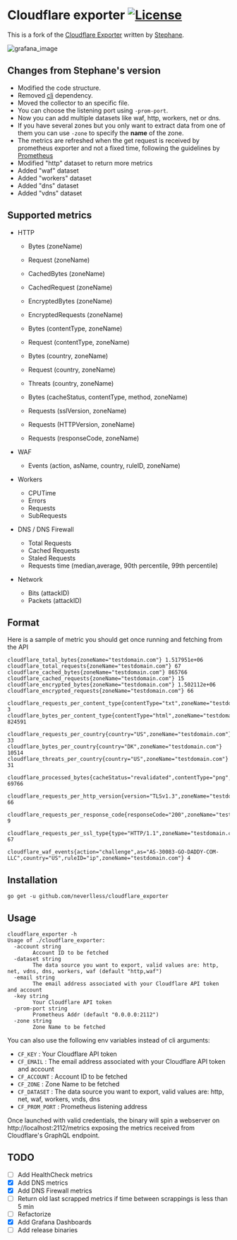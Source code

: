 # Cloudflare exporter [![License](https://img.shields.io/github/license/neverlless/cloudflare_exporter)](https://www.gnu.org/licenses/gpl-3.0.html) 

This is a fork of the [Cloudflare Exporter](https://gitlab.com/stephane5/cloudflare_exporter) written by [Stephane](https://gitlab.com/stephane5).

![grafana_image](https://github.com/neverlless/cloudflare_exporter/raw/main/grafana_dashboards/dashboard_image.jpeg)

## Changes from Stephane's version

 - Modified the code structure.
 - Removed [cli](https://github.com/urfave/cli) dependency.
 - Moved the collector to an specific file.
 - You can choose the listening port using `-prom-port`.
 - Now you can add multiple datasets like waf, http, workers, net or dns.
 - If you have several zones but you only want to extract data from one of them you can use `-zone` to specify the **name** of the zone.
 - The metrics are refreshed when the get request is received by prometheus exporter and not a fixed time, following the guidelines by [Prometheus](https://prometheus.io/docs/instrumenting/writing_exporters/#deployment)
 - Modified "http" dataset to return more metrics
 - Added "waf" dataset
 - Added "workers" dataset
 - Added "dns" dataset
 - Added "vdns" dataset

## Supported metrics

- HTTP
   - Bytes (zoneName)
   - Request (zoneName)
   - CachedBytes (zoneName)
   - CachedRequest (zoneName)
   - EncryptedBytes (zoneName)
   - EncryptedRequests (zoneName)

   - Bytes (contentType, zoneName)
   - Request (contentType, zoneName)

   - Bytes (country, zoneName)
   - Request (country, zoneName)
   - Threats (country, zoneName)

   - Bytes (cacheStatus, contentType, method, zoneName)

   - Requests (sslVersion, zoneName)
   - Requests (HTTPVersion, zoneName)
   - Requests (responseCode, zoneName)

- WAF
   - Events (action, asName, country, ruleID, zoneName)

- Workers
   - CPUTime
   - Errors
   - Requests
   - SubRequests

- DNS / DNS Firewall
   - Total Requests
   - Cached Requests
   - Staled Requests
   - Requests time (median,average, 90th percentile, 99th percentile)

- Network
   - Bits (attackID)
   - Packets (attackID)

## Format

Here is a sample of metric you should get once running and fetching from the API

```
cloudflare_total_bytes{zoneName="testdomain.com"} 1.517951e+06
cloudflare_total_requests{zoneName="testdomain.com"} 67
cloudflare_cached_bytes{zoneName="testdomain.com"} 865766
cloudflare_cached_requests{zoneName="testdomain.com"} 15
cloudflare_encrypted_bytes{zoneName="testdomain.com"} 1.502112e+06
cloudflare_encrypted_requests{zoneName="testdomain.com"} 66

cloudflare_requests_per_content_type{contentType="txt",zoneName="testdomain.com"} 3
cloudflare_bytes_per_content_type{contentType="html",zoneName="testdomain.com"} 824591

cloudflare_requests_per_country{country="US",zoneName="testdomain.com"} 33
cloudflare_bytes_per_country{country="DK",zoneName="testdomain.com"} 10514
cloudflare_threats_per_country{country="US",zoneName="testdomain.com"} 31

cloudflare_processed_bytes{cacheStatus="revalidated",contentType="png",method="GET",zoneName="testdomain.com"} 69766

cloudflare_requests_per_http_version{version="TLSv1.3",zoneName="testdomain.com"} 66

cloudflare_requests_per_response_code{responseCode="200",zoneName="testdomain.com"} 9

cloudflare_requests_per_ssl_type{type="HTTP/1.1",zoneName="testdomain.com"} 67

cloudflare_waf_events{action="challenge",as="AS-30083-GO-DADDY-COM-LLC",country="US",ruleID="ip",zoneName="testdomain.com"} 4
```

## Installation

```
go get -u github.com/neverlless/cloudflare_exporter
```

## Usage

```
cloudflare_exporter -h
Usage of ./cloudflare_exporter:
  -account string
    	Account ID to be fetched
  -dataset string
    	The data source you want to export, valid values are: http, net, vdns, dns, workers, waf (default "http,waf")
  -email string
    	The email address associated with your Cloudflare API token and account
  -key string
    	Your Cloudflare API token
  -prom-port string
    	Prometheus Addr (default "0.0.0.0:2112")
  -zone string
    	Zone Name to be fetched
```

You can also use the following env variables instead of cli arguments:
   - `CF_KEY` : Your Cloudflare API token
   - `CF_EMAIL` : The email address associated with your Cloudflare API token and account
   - `CF_ACCOUNT` : Account ID to be fetched
   - `CF_ZONE` : Zone Name to be fetched
   - `CF_DATASET` : The data source you want to export, valid values are: http, net, waf, workers, vnds, dns
   - `CF_PROM_PORT` : Prometheus listening address


Once launched with valid credentials, the binary will spin a webserver on http://localhost:2112/metrics exposing the metrics received from Cloudflare's GraphQL endpoint.

## TODO

- [ ] Add HealthCheck metrics
- [x] Add DNS metrics
- [x] Add DNS Firewall metrics
- [ ] Return old last scrapped metrics if time between scrappings is less than 5 min
- [ ] Refactorize
- [x] Add Grafana Dashboards
- [ ] Add release binaries
